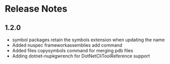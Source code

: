 # Release Notes

## 1.2.0
* symbol packages retain the symbols extension when updating the name
* Added nuspec frameworkassemblies add command
* Added files copysymbols command for merging pdb files
* Adding dotnet-nupkgwrench for DotNetCliToolReference support

